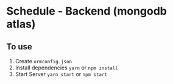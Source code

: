 # Schedule - Backend (mongodb atlas)

## To use

1. Create `ormconfig.json`
2. Install dependencies `yarn` or `npm install`
3. Start Server `yarn start` or `npm start`
